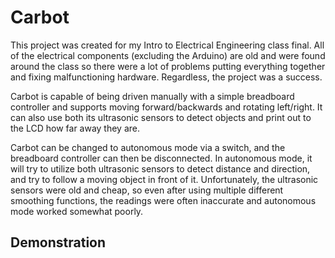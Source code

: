 # Carbot


This project was created for my Intro to Electrical Engineering class final. All of the electrical components (excluding the Arduino) are old and were found around the class so there were a lot of problems putting everything together and fixing malfunctioning hardware. Regardless, the project was a success. 


Carbot is capable of being driven manually with a simple breadboard controller and supports moving forward/backwards and rotating left/right. It can also use both its ultrasonic sensors to detect objects and print out to the LCD how far away they are. 


Carbot can be changed to autonomous mode via a switch, and the breadboard controller can then be disconnected. In autonomous mode, it will try to utilize both ultrasonic sensors to detect distance and direction, and try to follow a moving object in front of it. Unfortunately, the ultrasonic sensors were old and cheap, so even after using multiple different smoothing functions, the readings were often inaccurate and autonomous mode worked somewhat poorly.


## Demonstration




